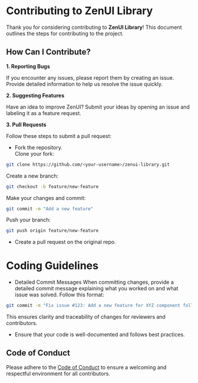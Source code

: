 # Contributing to ZenUI Library

Thank you for considering contributing to **ZenUI Library**! This document outlines the steps for contributing to the project.

## How Can I Contribute?

**1. Reporting Bugs**

If you encounter any issues, please report them by creating an issue. Provide detailed information to help us resolve the issue quickly.

**2. Suggesting Features**

Have an idea to improve ZenUI? Submit your ideas by opening an issue and labeling it as a feature request.

**3. Pull Requests**

Follow these steps to submit a pull request:

- Fork the repository. <br/>
Clone your fork:
```bash
git clone https://github.com/<your-username>/zenui-library.git
```

Create a new branch:
```bash
git checkout -b feature/new-feature
```

Make your changes and commit:
```bash
git commit -m "Add a new feature"
```

Push your branch:
```bash
git push origin feature/new-feature
```

- Create a pull request on the original repo.

# Coding Guidelines

- Detailed Commit Messages
When committing changes, provide a detailed commit message explaining what you worked on and what issue was solved.
Follow this format:
```bash
git commit -m "Fix issue #123: Add a new feature for XYZ component following the standard code structure. Refactored ABC for better readability and resolved bugs related to..."
```
This ensures clarity and traceability of changes for reviewers and contributors.

- Ensure that your code is well-documented and follows best practices.

## Code of Conduct

Please adhere to the [Code of Conduct](https://github.com/Asfak00/zenui-library/blob/production/CODE_OF_CONDUCT.md) to ensure a welcoming and respectful environment for all contributors.
